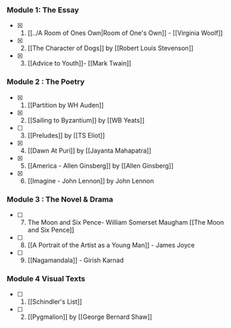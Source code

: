 
### Module 1: The Essay
- [x] 1.  [[../A Room of Ones Own|Room of One's Own]]  - [[Virginia Woolf]] 
- [x] 2. [[The Character of Dogs]] by [[Robert Louis Stevenson]]
- [x] 3. [[Advice to Youth]]- [[Mark Twain]]

### Module 2 : The Poetry
- [x] 1. [[Partition by WH Auden]] 
- [x] 2.  [[Sailing to Byzantium]] by [[WB Yeats]]
- [ ] 3. [[Preludes]] by [[TS Eliot]] 
- [x] 4. [[Dawn At Puri]] by [[Jayanta Mahapatra]]
- [x] 5.  [[America - Allen Ginsberg]] by [[Allen Ginsberg]]
- [x] 6.  [[Imagine - John Lennon]] by John Lennon

### Module 3 : The Novel & Drama
- [ ] 7. The Moon and Six Pence- William Somerset
Maugham [[The Moon and Six Pence]]
- [ ] 8. [[A Portrait of the Artist as a Young Man]] - James Joyce
- [ ] 9. [[Nagamandala]] - Girish Karnad

### Module 4 Visual Texts
- [ ] 1. [[Schindler's List]] 
- [ ] 2. [[Pygmalion]] by [[George Bernard Shaw]] 
